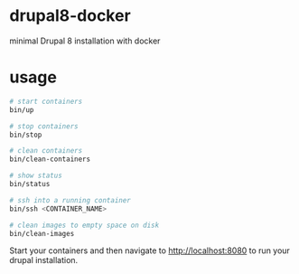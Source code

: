 # drupal8-docker
minimal Drupal 8 installation with docker

# usage

```bash
# start containers
bin/up

# stop containers
bin/stop

# clean containers
bin/clean-containers

# show status
bin/status

# ssh into a running container
bin/ssh <CONTAINER_NAME>

# clean images to empty space on disk
bin/clean-images
```

Start your containers and then navigate to [http://localhost:8080](http://localhost:8080) to run your drupal installation.
